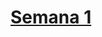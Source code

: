 # [Semana 1](https://github.com/vinicius-pf/Challenge_DataScience/blob/main/Semana%201/Tratamento_dos_Dados.ipynb)